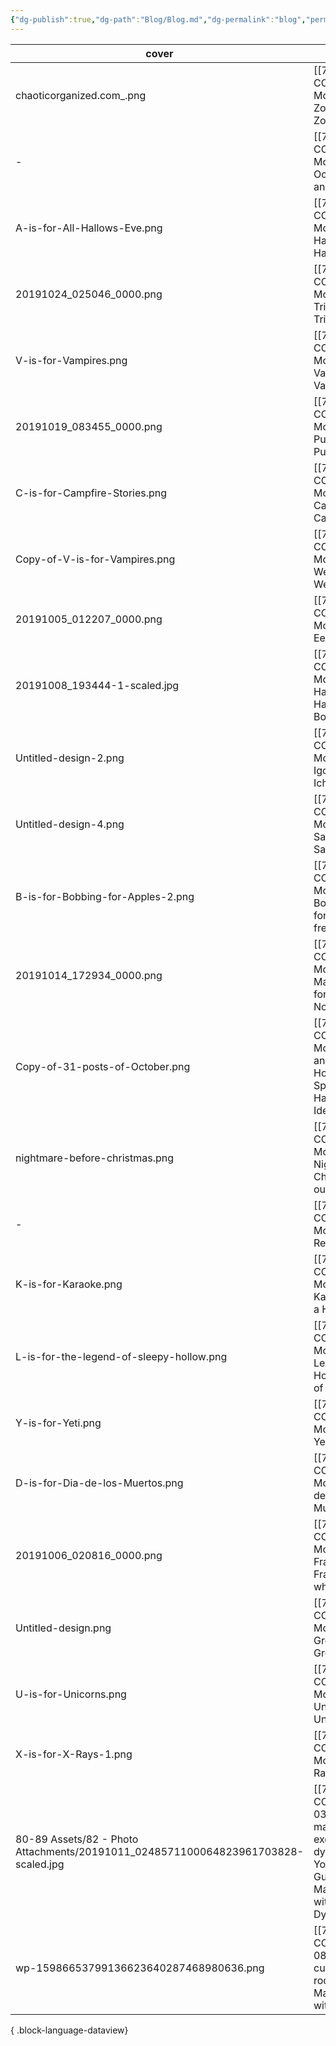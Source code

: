 ```yaml
---
{"dg-publish":true,"dg-path":"Blog/Blog.md","dg-permalink":"blog","permalink":"/blog/","created":"","updated":""}
---
```



| cover                                                                             | title                                                                                                                                                                               | Published  | tags                                                                             | categories                                     |
| --------------------------------------------------------------------------------- | ----------------------------------------------------------------------------------------------------------------------------------------------------------------------------------- | ---------- | -------------------------------------------------------------------------------- | ---------------------------------------------- |
| chaoticorganized.com_.png                                                         | [[70-79 CODGE/Blog/Nerdish Mom Archives/Z is for Zombies\|Z is for Zombies]]                                                                                                     | 2019-10-30 | \-                                                                               | <ul><li>spins</li></ul>                        |
| \-                                                                                | [[70-79 CODGE/Blog/Nerdish Mom Archives/O is for October\|O is for October and other oddities]]                                                                                  | 2019-10-18 | \-                                                                               | <ul><li>homeschool</li><li>parenting</li></ul> |
| A-is-for-All-Hallows-Eve.png                                                      | [[70-79 CODGE/Blog/Nerdish Mom Archives/A is For All Hallows Eve\|A is For All Hallows Eve]]                                                                                     | 2019-10-01 | \-                                                                               | <ul><li>homeschool</li></ul>                   |
| 20191024_025046_0000.png                                                          | [[70-79 CODGE/Blog/Nerdish Mom Archives/T is for Trick-or-Treating\|T is for Trick-or-Treating]]                                                                                 | 2019-10-24 | <ul><li>gameschooling</li><li>halloween</li></ul>                                | <ul><li>homeschool</li></ul>                   |
| V-is-for-Vampires.png                                                             | [[70-79 CODGE/Blog/Nerdish Mom Archives/V is for Vampires\|V is for Vampires]]                                                                                                   | 2019-10-26 | \-                                                                               | <ul><li>homeschool</li></ul>                   |
| 20191019_083455_0000.png                                                          | [[70-79 CODGE/Blog/Nerdish Mom Archives/P is for the Pumpkin Patch\|P is for the Pumpkin Patch!]]                                                                                | 2019-10-19 | \-                                                                               | <ul><li>homeschool</li><li>parenting</li></ul> |
| C-is-for-Campfire-Stories.png                                                     | [[70-79 CODGE/Blog/Nerdish Mom Archives/C is for Campfire Stories\|C is for Campfire Stories]]                                                                                   | 2019-10-03 | \-                                                                               | <ul><li>parenting</li></ul>                    |
| Copy-of-V-is-for-Vampires.png                                                     | [[70-79 CODGE/Blog/Nerdish Mom Archives/W is for Werewolves\|W is for Werewolves]]                                                                                               | 2019-10-27 | \-                                                                               | <ul><li>homeschool</li><li>parenting</li></ul> |
| 20191005_012207_0000.png                                                          | [[70-79 CODGE/Blog/Nerdish Mom Archives/E is for Eerie\|E is for Eerie]]                                                                                                         | 2019-10-05 | \-                                                                               | <ul><li>homeschool</li></ul>                   |
| 20191008_193444-1-scaled.jpg                                                      | [[70-79 CODGE/Blog/Nerdish Mom Archives/H is for Haunted House\|H is for Haunted House In-A-Box]]                                                                                | 2019-10-09 | <ul><li>building</li><li>crafting</li><li>halloween</li><li>homeschool</li></ul> | <ul><li>homeschool</li><li>parenting</li></ul> |
| Untitled-design-2.png                                                             | [[70-79 CODGE/Blog/Nerdish Mom Archives/I is for Igor's Ichor\|I is for Igor's Ichor (and Innards)]]                                                                             | 2019-10-10 | <ul><li>experiments</li></ul>                                                    | <ul><li>homeschool</li></ul>                   |
| Untitled-design-4.png                                                             | [[70-79 CODGE/Blog/Nerdish Mom Archives/S is for Samhain\|S is for Samhain]]                                                                                                     | 2019-10-23 | \-                                                                               | <ul><li>homeschool</li></ul>                   |
| B-is-for-Bobbing-for-Apples-2.png                                                 | [[70-79 CODGE/Blog/Nerdish Mom Archives/B is for Bobbing for Apples\|B is for Bobbing for Apples - free printable]]                                                              | 2019-10-02 | \-                                                                               | <ul><li>homeschool</li></ul>                   |
| 20191014_172934_0000.png                                                          | [[70-79 CODGE/Blog/Nerdish Mom Archives/M is for Masquerade\|2-in-1: M is for Masquerade/N is for Noire]]                                                                        | 2019-10-15 | \-                                                                               | <ul><li>parenting</li></ul>                    |
| Copy-of-31-posts-of-October.png                                                   | [[70-79 CODGE/Blog/Nerdish Mom Archives/31 Spooky and Fun Halloween Homeschool Ideas\|31 Spooky and Fun Halloween Homeschool Ideas Roundup]]                                     | 2019-09-22 | <ul><li>halloween</li><li>list</li></ul>                                         | <ul><li>homeschool</li></ul>                   |
| nightmare-before-christmas.png                                                    | [[70-79 CODGE/Blog/Nerdish Mom Archives/N is for the Nightmare Before Christmas\|Wait! I figured it out… N is for eNNui]]                                                        | 2019-10-17 | \-                                                                               | <ul><li>parenting</li></ul>                    |
| \-                                                                                | [[70-79 CODGE/Blog/Nerdish Mom Archives/R is for Recipes\|R is for Recipes]]                                                                                                     | 2019-10-21 | recipes                                                                          | <ul><li>kitchen</li></ul>                      |
| K-is-for-Karaoke.png                                                              | [[70-79 CODGE/Blog/Nerdish Mom Archives/K is for Karaoke\|K is for Karaoke ~ a Halloween Sing-along!]]                                                                           | 2019-10-12 | \-                                                                               | <ul><li>parenting</li></ul>                    |
| L-is-for-the-legend-of-sleepy-hollow.png                                          | [[70-79 CODGE/Blog/Nerdish Mom Archives/L is for the Legend of Sleepy Hollow\|L is for the Legend of Sleepy Hollow]]                                                             | 2019-10-14 | \-                                                                               | <ul><li>homeschool</li></ul>                   |
| Y-is-for-Yeti.png                                                                 | [[70-79 CODGE/Blog/Nerdish Mom Archives/Y is for Yeti\|Y is for Yeti]]                                                                                                           | 2019-10-29 | \-                                                                               | <ul><li>homeschool</li></ul>                   |
| D-is-for-Dia-de-los-Muertos.png                                                   | [[70-79 CODGE/Blog/Nerdish Mom Archives/D is for Día de Muertos\|D is for Día de Muertos]]                                                                                       | 2019-10-04 | \-                                                                               | <ul><li>homeschool</li></ul>                   |
| 20191006_020816_0000.png                                                          | [[70-79 CODGE/Blog/Nerdish Mom Archives/F is for Frankenstein\|F is for Frankenstein OR The Girl who invented sci-fi]]                                                           | 2019-10-06 | \-                                                                               | homeschool                                     |
| Untitled-design.png                                                               | [[70-79 CODGE/Blog/Nerdish Mom Archives/G is for the Great Pumpkin\|G is for the Great Pumpkin]]                                                                                 | 2019-10-07 | <ul><li>books</li><li>halloween</li><li>movies</li></ul>                         | <ul><li>parenting</li></ul>                    |
| U-is-for-Unicorns.png                                                             | [[70-79 CODGE/Blog/Nerdish Mom Archives/U is for Unicorns\|U is for Unicorns]]                                                                                                   | 2019-10-25 | \-                                                                               | <ul><li>homeschool</li></ul>                   |
| X-is-for-X-Rays-1.png                                                             | [[70-79 CODGE/Blog/Nerdish Mom Archives/X is for X-Rays\|X is for X-Rays]]                                                                                                       | 2019-10-28 | \-                                                                               | <ul><li>homeschool</li></ul>                   |
| 80-89 Assets/82 - Photo Attachments/20191011_0248571100064823961703828-scaled.jpg | [[70-79 CODGE/Blog/2021/2021-03-01-time-management-for-executive-dysfunction\|Take Back Your Time: The Ultimate Guide to Time Management for Adults with Executive Dysfunction]] | 2021-03-01 | <ul><li>intentionality</li><li>time-management</li></ul>                         | <ul><li>time-and-planners</li></ul>            |
| wp-15986653799136623640287468980636.png                                           | [[70-79 CODGE/Blog/2020/2020-08-29-how-to-make-a-custom-planner-with-rocketbook-core\|How-to Make a Custom Planner with Rocketbook Core]]                                        | 2020-08-29 | \-                                                                               | archive                                        |

{ .block-language-dataview}